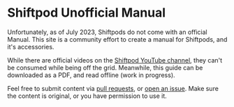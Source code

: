 # Shiftpod Unofficial Manual

Unfortunately, as of July 2023, Shiftpods do not come with an official Manual. This site is a community 
effort to create a manual for Shiftpods, and it's accessories. 

While there are official videos on the [Shiftpod YouTube channel](https://www.youtube.com/@shiftpod136/videos), they can't be
consumed while being off the grid. Meanwhile, this guide can be downloaded as a PDF, and read offline (work in progress).

Feel free to submit content via [pull requests](https://github.com/pod-community/shiftpod-unofficial-manual/pulls), or [open an issue](https://github.com/pod-community/shiftpod-unofficial-manual/issues). 
Make sure the content is original, or you have permission to use it. 

<!--
ideas for folder structure:

   📁 Product Information
        📄 Shiftpod mini
        📄 Shiftpod 3
        📄 Shiftpod XL
        Blast Shield

    📁 02_Tent_Setup
        📄 01_Unpacking.md
        📄 02_Tent_Parts_Overview.md
        📄 03_Assembly_Instructions.md
        📄 04_Stakes_and_Guy_Lines.md
        📄 05_Tent_Care_and_Maintenance.md
        📄 06_Tent_Break down.md

    📁 04_Essential_Equipment
        📄 A/C
        📄 02_Lighting_Options.md


    📁 07_Troubleshooting
        📄 01_Common_Tent_Issues.md
        📄 02_FAQs.md
        📄 03_Tent_Care_Tips.md

-->
